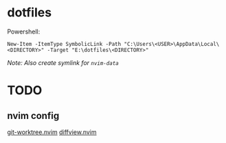 # dotfiles

Powershell:

```
New-Item -ItemType SymbolicLink -Path "C:\Users\<USER>\AppData\Local\<DIRECTORY>" -Target "E:\dotfiles\<DIRECTORY>"
```

_Note: Also create symlink for `nvim-data`_

# TODO

## nvim config

[git-worktree.nvim](https://github.com/ThePrimeagen/git-worktree.nvim)
[diffview.nvim](https://github.com/sindrets/diffview.nvim)
